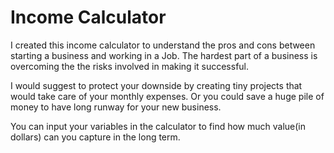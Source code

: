 # Income Calculator

I created this income calculator to understand the pros and cons between starting a business and working in a Job. The hardest part of a business is overcoming the the risks involved in making it successful.

I would suggest to protect your downside by creating tiny projects that would take care of your monthly expenses. Or you could save a huge pile of money to have long runway for your new business.

You can input your variables in the calculator to find how much value(in dollars) can you capture in the long term. 
